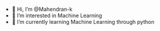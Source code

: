 - 👋 Hi, I’m @Mahendran-k
- 👀 I’m interested in Machine Learning
- 🌱 I’m currently learning Machine Learning through python

<!---
Mahendran-k/Mahendran-k is a ✨ special ✨ repository because its `README.md` (this file) appears on your GitHub profile.
You can click the Preview link to take a look at your changes.
--->
